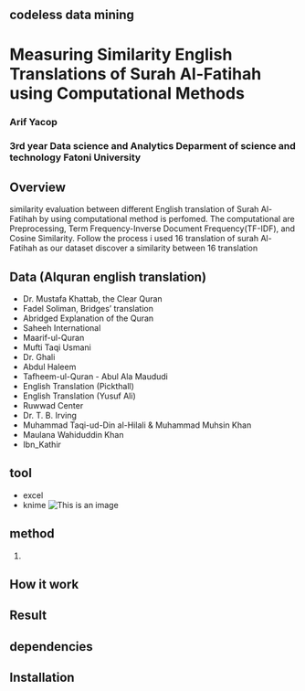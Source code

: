 ## codeless data mining
# Measuring Similarity English Translations of Surah Al-Fatihah using Computational Methods 
### Arif Yacop 
### 3rd year Data science and Analytics Deparment of science and technology Fatoni University 


## Overview
similarity evaluation between different English translation of Surah Al-Fatihah by using computational method is perfomed. The computational are Preprocessing, Term Frequency-Inverse Document Frequency(TF-IDF), and Cosine Similarity. Follow the process i used 16 translation of surah Al-Fatihah as our dataset discover a similarity between 16 translation

## Data (Alquran english translation)
- Dr. Mustafa Khattab, the Clear Quran
- Fadel Soliman, Bridges’ translation
- Abridged Explanation of the Quran
- Saheeh International
- Maarif-ul-Quran
- Mufti Taqi Usmani
- Dr. Ghali
- Abdul Haleem
- Tafheem-ul-Quran - Abul Ala Maududi
- English Translation (Pickthall)
- English Translation (Yusuf Ali)
- Ruwwad Center
- Dr. T. B. Irving
- Muhammad Taqi-ud-Din al-Hilali &amp; Muhammad Muhsin Khan
- Maulana Wahiduddin Khan
- Ibn_Kathir 

## tool
- excel
- knime
![This is an image]([https://myoctocat.com/assets/images/base-octocat.svg](https://www.google.com/url?sa=i&url=https%3A%2F%2Fwww.knime.com%2Fknime-features-for-the-enterprise&psig=AOvVaw0jdC7OvPlrxbe3WF5Rsi0G&ust=1665626479062000&source=images&cd=vfe&ved=0CAwQjRxqFwoTCLids6fM2foCFQAAAAAdAAAAABAL))

## method 
1. 


## How it work


## Result


## dependencies


## Installation

